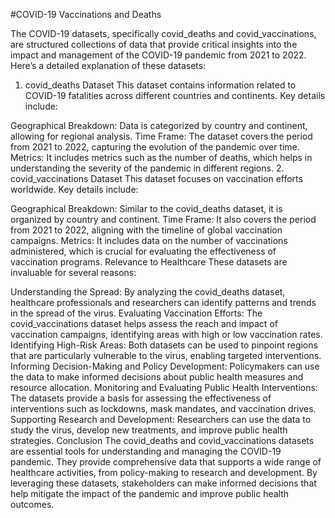 #COVID-19 Vaccinations and Deaths

The COVID-19 datasets, specifically covid_deaths and covid_vaccinations, are structured collections of data that provide critical insights into the impact and management of the COVID-19 pandemic from 2021 to 2022. Here’s a detailed explanation of these datasets:

1. covid_deaths Dataset
This dataset contains information related to COVID-19 fatalities across different countries and continents. Key details include:

Geographical Breakdown: Data is categorized by country and continent, allowing for regional analysis.
Time Frame: The dataset covers the period from 2021 to 2022, capturing the evolution of the pandemic over time.
Metrics: It includes metrics such as the number of deaths, which helps in understanding the severity of the pandemic in different regions.
2. covid_vaccinations Dataset
This dataset focuses on vaccination efforts worldwide. Key details include:

Geographical Breakdown: Similar to the covid_deaths dataset, it is organized by country and continent.
Time Frame: It also covers the period from 2021 to 2022, aligning with the timeline of global vaccination campaigns.
Metrics: It includes data on the number of vaccinations administered, which is crucial for evaluating the effectiveness of vaccination programs.
Relevance to Healthcare
These datasets are invaluable for several reasons:

Understanding the Spread: By analyzing the covid_deaths dataset, healthcare professionals and researchers can identify patterns and trends in the spread of the virus.
Evaluating Vaccination Efforts: The covid_vaccinations dataset helps assess the reach and impact of vaccination campaigns, identifying areas with high or low vaccination rates.
Identifying High-Risk Areas: Both datasets can be used to pinpoint regions that are particularly vulnerable to the virus, enabling targeted interventions.
Informing Decision-Making and Policy Development: Policymakers can use the data to make informed decisions about public health measures and resource allocation.
Monitoring and Evaluating Public Health Interventions: The datasets provide a basis for assessing the effectiveness of interventions such as lockdowns, mask mandates, and vaccination drives.
Supporting Research and Development: Researchers can use the data to study the virus, develop new treatments, and improve public health strategies.
Conclusion
The covid_deaths and covid_vaccinations datasets are essential tools for understanding and managing the COVID-19 pandemic. They provide comprehensive data that supports a wide range of healthcare activities, from policy-making to research and development. By leveraging these datasets, stakeholders can make informed decisions that help mitigate the impact of the pandemic and improve public health outcomes.
